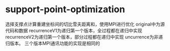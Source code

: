 # support-point-optimization
选择支撑点计算重建坐标间的切比雪夫距离和，使用MPI进行优化
original中为源代码和数据
recurrenceV1为递归第一个版本，全过程都在递归中实现
recurrenceV2为递归第一个版本，部分过程都在递归中实现
uncurrence为非递归版本。
三个版本MPI通讯功能的实现是相同的
